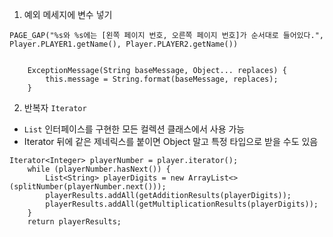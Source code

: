 1. 예외 메세지에 변수 넣기

```
PAGE_GAP("%s와 %s에는 [왼쪽 페이지 번호, 오른쪽 페이지 번호]가 순서대로 들어있다.", Player.PLAYER1.getName(), Player.PLAYER2.getName())


    ExceptionMessage(String baseMessage, Object... replaces) {
        this.message = String.format(baseMessage, replaces);
    }
```

2. 반복자 `Iterator`

- `List` 인터페이스를 구현한 모든 컬렉션 클래스에서 사용 가능
- Iterator 뒤에 <Integer> 같은 제네릭스를 붙이면 Object 말고 특정 타입으로 받을 수도 있음

``` 
Iterator<Integer> playerNumber = player.iterator();
    while (playerNumber.hasNext()) {
        List<String> playerDigits = new ArrayList<>(splitNumber(playerNumber.next()));
        playerResults.addAll(getAdditionResults(playerDigits));
        playerResults.addAll(getMultiplicationResults(playerDigits));
    }
    return playerResults;
```